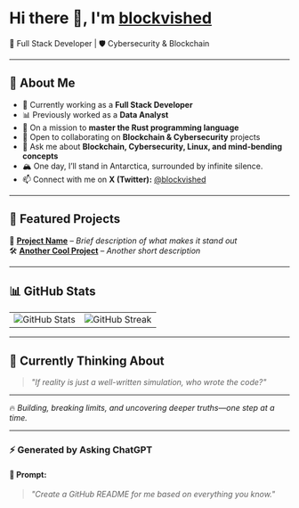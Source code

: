 # Hi there 👋, I'm [**blockvished**](https://twitter.com/blockvished)  
🚀 Full Stack Developer | 🛡️ Cybersecurity & Blockchain  

---

## 🌟 About Me  
- 🔭 Currently working as a **Full Stack Developer**  
- 📊 Previously worked as a **Data Analyst**  
- 🌱 On a mission to **master the Rust programming language**  
- 👯 Open to collaborating on **Blockchain & Cybersecurity** projects  
- 💬 Ask me about **Blockchain, Cybersecurity, Linux, and mind-bending concepts**  
- 🏔️ One day, I’ll stand in Antarctica, surrounded by infinite silence.  
- 📫 Connect with me on **X (Twitter):** [@blockvished](https://twitter.com/blockvished)  

---

## 📌 Featured Projects  
🚀 **[Project Name](#)** – *Brief description of what makes it stand out*  
🛠️ **[Another Cool Project](#)** – *Another short description*  

---

## 📊 GitHub Stats  
<table>
<tr>
<td>

<img src="https://github-readme-stats.vercel.app/api?username=blockvished&show_icons=true&theme=radical" alt="GitHub Stats" />

</td>
<td>

<img src="https://github-readme-streak-stats.herokuapp.com/?user=blockvished&theme=radical" alt="GitHub Streak" />

</td>
</tr>
</table>

---

## 💭 Currently Thinking About  
> *"If reality is just a well-written simulation, who wrote the code?"*  

---

🔥 *Building, breaking limits, and uncovering deeper truths—one step at a time.*  

---

### ⚡ Generated by **Asking ChatGPT**  
#### 📝 Prompt:  
> *"Create a GitHub README for me based on everything you know."*  
